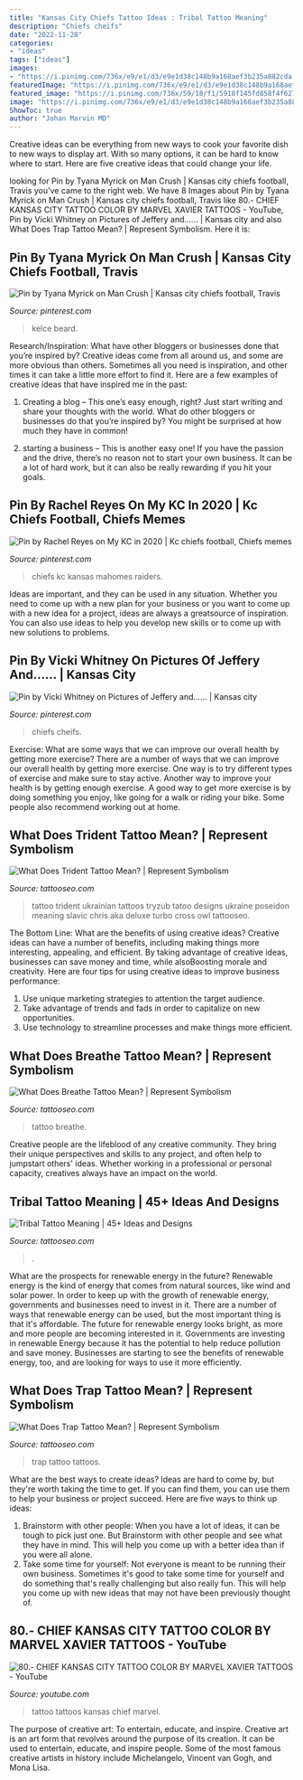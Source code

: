 ```yaml
---
title: "Kansas City Chiefs Tattoo Ideas : Tribal Tattoo Meaning"
description: "Chiefs cheifs"
date: "2022-11-28"
categories:
- "ideas"
tags: ["ideas"]
images:
- "https://i.pinimg.com/736x/e9/e1/d3/e9e1d38c148b9a168aef3b235a882cda.jpg"
featuredImage: "https://i.pinimg.com/736x/e9/e1/d3/e9e1d38c148b9a168aef3b235a882cda.jpg"
featured_image: "https://i.pinimg.com/736x/59/18/f1/5918f145fd858f4f6270baac6426fb1d.jpg"
image: "https://i.pinimg.com/736x/e9/e1/d3/e9e1d38c148b9a168aef3b235a882cda.jpg"
ShowToc: true
author: "Johan Marvin MD"
---
```



Creative ideas can be everything from new ways to cook your favorite dish to new ways to display art. With so many options, it can be hard to know where to start. Here are five creative ideas that could change your life.

	

		
looking for Pin by Tyana Myrick on Man Crush | Kansas city chiefs football, Travis you've came to the right web. We have 8 Images about Pin by Tyana Myrick on Man Crush | Kansas city chiefs football, Travis like 80.- CHIEF KANSAS CITY TATTOO COLOR BY MARVEL XAVIER TATTOOS - YouTube, Pin by Vicki Whitney on Pictures of Jeffery and...... | Kansas city and also What Does Trap Tattoo Mean? | Represent Symbolism. Here it is:
		
    
## Pin By Tyana Myrick On Man Crush | Kansas City Chiefs Football, Travis

<img loading=lazy src="https://i.pinimg.com/736x/59/18/f1/5918f145fd858f4f6270baac6426fb1d.jpg" onerror="this.onerror=null;this.src='https://tse2.mm.bing.net/th?id=OIP.XzQ18GHX5vuP88P6qK1J4wHaI_&amp;pid=15.1';" alt="Pin by Tyana Myrick on Man Crush | Kansas city chiefs football, Travis">

_Source: pinterest.com_

>kelce beard. 

	

Research/Inspiration: What have other bloggers or businesses done that you’re inspired by?
Creative ideas come from all around us, and some are more obvious than others. Sometimes all you need is inspiration, and other times it can take a little more effort to find it. Here are a few examples of creative ideas that have inspired me in the past: 
1. Creating a blog – This one’s easy enough, right? Just start writing and share your thoughts with the world. What do other bloggers or businesses do that you’re inspired by? You might be surprised at how much they have in common! 

2. starting a business – This is another easy one! If you have the passion and the drive, there’s no reason not to start your own business. It can be a lot of hard work, but it can also be really rewarding if you hit your goals.

    
## Pin By Rachel Reyes On My KC In 2020 | Kc Chiefs Football, Chiefs Memes

<img loading=lazy src="https://i.pinimg.com/736x/e9/e1/d3/e9e1d38c148b9a168aef3b235a882cda.jpg" onerror="this.onerror=null;this.src='https://tse1.mm.bing.net/th?id=OIP.zL8o8UJURbQ2YAD05SzttQHaFr&amp;pid=15.1';" alt="Pin by Rachel Reyes on My KC in 2020 | Kc chiefs football, Chiefs memes">

_Source: pinterest.com_

>chiefs kc kansas mahomes raiders. 

	

Ideas are important, and they can be used in any situation. Whether you need to come up with a new plan for your business or you want to come up with a new idea for a project, ideas are always a greatsource of inspiration. You can also use ideas to help you develop new skills or to come up with new solutions to problems.

    
## Pin By Vicki Whitney On Pictures Of Jeffery And...... | Kansas City

<img loading=lazy src="https://i.pinimg.com/736x/9f/ba/ae/9fbaaee8788d519038c78273a15ceccf.jpg" onerror="this.onerror=null;this.src='https://tse2.mm.bing.net/th?id=OIP.Bp43ItxwShAM9ljV9zMyXgHaNK&amp;pid=15.1';" alt="Pin by Vicki Whitney on Pictures of Jeffery and...... | Kansas city">

_Source: pinterest.com_

>chiefs cheifs. 

	

Exercise: What are some ways that we can improve our overall health by getting more exercise?
There are a number of ways that we can improve our overall health by getting more exercise. One way is to try different types of exercise and make sure to stay active. Another way to improve your health is by getting enough exercise. A good way to get more exercise is by doing something you enjoy, like going for a walk or riding your bike. Some people also recommend working out at home.

    
## What Does Trident Tattoo Mean? | Represent Symbolism

<img loading=lazy src="https://www.tattooseo.com/wp-content/uploads/2017/12/Trident-Tattoo-23.jpg" onerror="this.onerror=null;this.src='https://tse1.mm.bing.net/th?id=OIP._igFyfOFJeOyGpIrkFmNGwAAAA&amp;pid=15.1';" alt="What Does Trident Tattoo Mean? | Represent Symbolism">

_Source: tattooseo.com_

>tattoo trident ukrainian tattoos tryzub tatoo designs ukraine poseidon meaning slavic chris aka deluxe turbo cross owl tattooseo. 

	

The Bottom Line: What are the benefits of using creative ideas?
Creative ideas can have a number of benefits, including making things more interesting, appealing, and efficient. By taking advantage of creative ideas, businesses can save money and time, while alsoBoosting morale and creativity. Here are four tips for using creative ideas to improve business performance: 
1. Use unique marketing strategies to attention the target audience.
2. Take advantage of trends and fads in order to capitalize on new opportunities.
3. Use technology to streamline processes and make things more efficient. 

    
## What Does Breathe Tattoo Mean? | Represent Symbolism

<img loading=lazy src="https://www.tattooseo.com/wp-content/uploads/2018/01/Breathe-Tattoo-6.jpg" onerror="this.onerror=null;this.src='https://tse2.mm.bing.net/th?id=OIP.j3VCFFafkhjLk0VC2uaXywAAAA&amp;pid=15.1';" alt="What Does Breathe Tattoo Mean? | Represent Symbolism">

_Source: tattooseo.com_

>tattoo breathe. 

	

Creative people are the lifeblood of any creative community. They bring their unique perspectives and skills to any project, and often help to jumpstart others' ideas. Whether working in a professional or personal capacity, creatives always have an impact on the world.

    
## Tribal Tattoo Meaning | 45+ Ideas And Designs

<img loading=lazy src="https://www.tattooseo.com/wp-content/uploads/2013/11/Tribal-Tattoo-Meanings-30.jpg" onerror="this.onerror=null;this.src='https://tse2.mm.bing.net/th?id=OIP.xf97MwZY58JY01NOM_mcMwAAAA&amp;pid=15.1';" alt="Tribal Tattoo Meaning | 45+ Ideas and Designs">

_Source: tattooseo.com_

>. 

	

What are the prospects for renewable energy in the future?
Renewable energy is the kind of energy that comes from natural sources, like wind and solar power. In order to keep up with the growth of renewable energy, governments and businesses need to invest in it. There are a number of ways that renewable energy can be used, but the most important thing is that it's affordable. 
The future for renewable energy looks bright, as more and more people are becoming interested in it. Governments are investing in renewable Energy because it has the potential to help reduce pollution and save money. Businesses are starting to see the benefits of renewable energy, too, and are looking for ways to use it more efficiently.

    
## What Does Trap Tattoo Mean? | Represent Symbolism

<img loading=lazy src="https://www.tattooseo.com/wp-content/uploads/2018/01/Trap-Tattoo-21.jpg" onerror="this.onerror=null;this.src='https://tse3.mm.bing.net/th?id=OIP.V4TiM1GtX02x4Q78uTMmOgAAAA&amp;pid=15.1';" alt="What Does Trap Tattoo Mean? | Represent Symbolism">

_Source: tattooseo.com_

>trap tattoo tattoos. 

	

What are the best ways to create ideas?
Ideas are hard to come by, but they're worth taking the time to get. If you can find them, you can use them to help your business or project succeed. Here are five ways to think up ideas: 
1. Brainstorm with other people: When you have a lot of ideas, it can be tough to pick just one. But Brainstorm with other people and see what they have in mind. This will help you come up with a better idea than if you were all alone. 
2. Take some time for yourself: Not everyone is meant to be running their own business. Sometimes it's good to take some time for yourself and do something that's really challenging but also really fun. This will help you come up with new ideas that may not have been previously thought of. 

    
## 80.- CHIEF KANSAS CITY TATTOO COLOR BY MARVEL XAVIER TATTOOS - YouTube

<img loading=lazy src="https://i.ytimg.com/vi/XSpF1wNEK-U/maxresdefault.jpg" onerror="this.onerror=null;this.src='https://tse3.mm.bing.net/th?id=OIP.sBnFcXIto28TUjPafam0DQHaEK&amp;pid=15.1';" alt="80.- CHIEF KANSAS CITY TATTOO COLOR BY MARVEL XAVIER TATTOOS - YouTube">

_Source: youtube.com_

>tattoo tattoos kansas chief marvel. 

	

The purpose of creative art: To entertain, educate, and inspire.
Creative art is an art form that revolves around the purpose of its creation. It can be used to entertain, educate, and inspire people. Some of the most famous creative artists in history include Michelangelo, Vincent van Gogh, and Mona Lisa.

